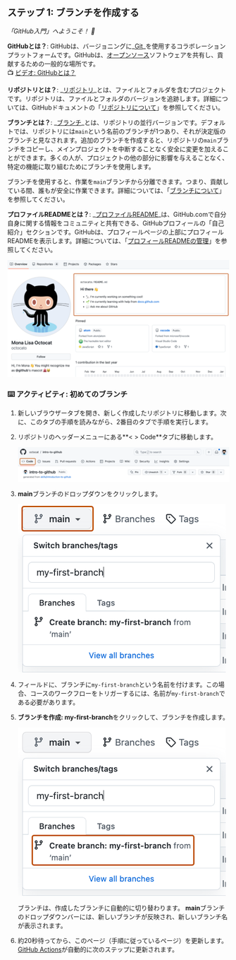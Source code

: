 <!--
  <<< Author notes: Step 1 >>>
  Choose 3-5 steps for your course.
  The first step is always the hardest, so pick something easy!
  Link to docs.github.com for further explanations.
  Encourage users to open new tabs for steps!
-->

## ステップ 1: ブランチを作成する

_「GitHub入門」へようこそ！ :wave:_

**GitHubとは？**: GitHubは、バージョニングに_[Git](https://docs.github.com/ja/get-started/learning-about-github/github-glossary#git)_を使用するコラボレーションプラットフォームです。GitHubは、[オープンソース](https://docs.github.com/ja/get-started/learning-about-github/github-glossary#open-source)ソフトウェアを共有し、貢献するための一般的な場所です。
<br>:tv: [ビデオ: GitHubとは？](https://www.youtube.com/watch?v=pBy1zgt0XPc)

**リポジトリとは？**: _[リポジトリ](https://docs.github.com/ja/get-started/learning-about-github/github-glossary#repository)_とは、ファイルとフォルダを含むプロジェクトです。リポジトリは、ファイルとフォルダのバージョンを追跡します。詳細については、GitHubドキュメントの「[リポジトリについて](https://docs.github.com/ja/repositories/creating-and-managing-repositories/about-repositories)」を参照してください。

**ブランチとは？**: _[ブランチ](https://docs.github.com/ja/get-started/learning-about-github/github-glossary#branch)_とは、リポジトリの並行バージョンです。デフォルトでは、リポジトリには`main`という名前のブランチが1つあり、それが決定版のブランチと見なされます。追加のブランチを作成すると、リポジトリの`main`ブランチをコピーし、メインプロジェクトを中断することなく安全に変更を加えることができます。多くの人が、プロジェクトの他の部分に影響を与えることなく、特定の機能に取り組むためにブランチを使用します。

ブランチを使用すると、作業を`main`ブランチから分離できます。つまり、貢献している間、誰もが安全に作業できます。詳細については、「[ブランチについて](https://docs.github.com/ja/pull-requests/collaborating-with-pull-requests/proposing-changes-to-your-work-with-pull-requests/about-branches)」を参照してください。

**プロファイルREADMEとは？**: _[プロファイルREADME](https://docs.github.com/ja/account-and-profile/setting-up-and-managing-your-github-profile/customizing-your-profile/managing-your-profile-readme)_は、GitHub.comで自分自身に関する情報をコミュニティと共有できる、GitHubプロフィールの「自己紹介」セクションです。GitHubは、プロフィールページの上部にプロフィールREADMEを表示します。詳細については、「[プロフィールREADMEの管理](https://docs.github.com/ja/account-and-profile/setting-up-and-managing-your-github-profile/customizing-your-profile/managing-your-profile-readme)」を参照してください。

![profile-readme-example](/images/profile-readme-example.png)

### :keyboard: アクティビティ: 初めてのブランチ

1. 新しいブラウザータブを開き、新しく作成したリポジトリに移動します。次に、このタブの手順を読みながら、2番目のタブで手順を実行します。
2. リポジトリのヘッダーメニューにある**< > Code**タブに移動します。

   ![code-tab](/images/code-tab.png)

3. **main**ブランチのドロップダウンをクリックします。

   ![main-branch-dropdown](/images/main-branch-dropdown.png)

4. フィールドに、ブランチに`my-first-branch`という名前を付けます。この場合、コースのワークフローをトリガーするには、名前が`my-first-branch`である必要があります。
5. **ブランチを作成: my-first-branch**をクリックして、ブランチを作成します。

   ![create-branch-button](/images/create-branch-button.png)

   ブランチは、作成したブランチに自動的に切り替わります。
   **main**ブランチのドロップダウンバーには、新しいブランチが反映され、新しいブランチ名が表示されます。

6. 約20秒待ってから、このページ（手順に従っているページ）を更新します。[GitHub Actions](https://docs.github.com/ja/actions)が自動的に次のステップに更新されます。
